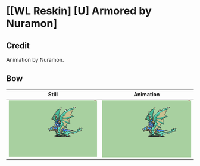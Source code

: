 # [\[WL Reskin\] \[U\] Armored by Nuramon]

## Credit

Animation by Nuramon.
	
## Bow

| Still | Animation |
| :---: | :-------: |
| ![Bow still](./Bow_000.png) | ![Bow animation](./Bow.gif) |
